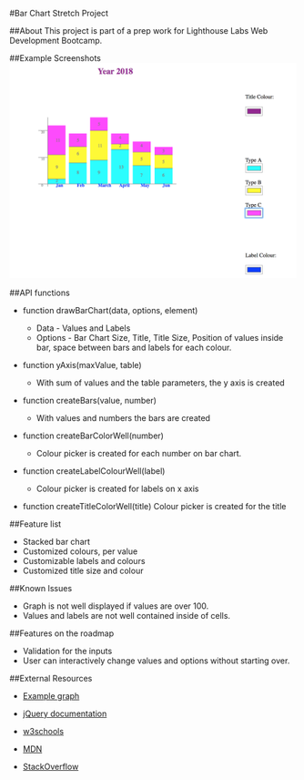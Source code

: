 #Bar Chart Stretch Project

##About
This project is part of a prep work for Lighthouse Labs Web Development Bootcamp.

##Example Screenshots
![Example](Example.jpg)

##API functions
* function drawBarChart(data, options, element)
  * Data - Values and Labels
  * Options - Bar Chart Size, Title, Title Size, Position of values inside bar, space between bars and labels for each colour.

* function yAxis(maxValue, table)
  * With sum of values and the table parameters, the y axis is created

* function createBars(value, number)
  * With values and numbers the bars are created

* function createBarColorWell(number)
  * Colour picker is created for each number on bar chart.

* function createLabelColourWell(label)
  * Colour picker is created for labels on x axis

* function createTitleColorWell(title)
  Colour picker is created for the title

##Feature list
* Stacked bar chart
* Customized colours, per value
* Customizable labels and colours
* Customized title size and colour

##Known Issues
* Graph is not well displayed if values are over 100.
* Values and labels are not well contained inside of cells.

##Features on the roadmap

* Validation for the inputs
* User can interactively change values and options without starting over.

##External Resources

* [Example graph](https://nces.ed.gov/nceskids/createagraph/)

* [jQuery documentation](https://api.jquery.com/)

* [w3schools](https://www.w3schools.com/)

* [MDN](https://developer.mozilla.org/en-US/)

* [StackOverflow](https://stackoverflow.com/)
